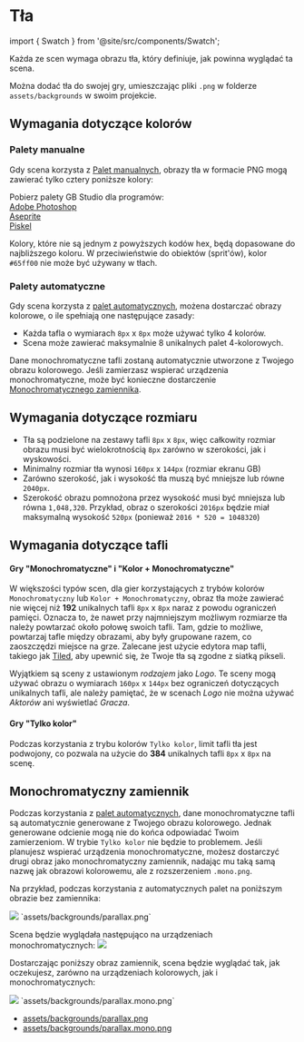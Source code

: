 # Tła

import { Swatch } from '@site/src/components/Swatch';

Każda ze scen wymaga obrazu tła, który definiuje, jak powinna wyglądać ta scena.

Można dodać tła do swojej gry, umieszczając pliki `.png` w folderze `assets/backgrounds` w swoim projekcie.

## Wymagania dotyczące kolorów

### Palety manualne

Gdy scena korzysta z [Palet manualnych](/docs/project-editor/scenes#automatic-color), obrazy tła w formacie PNG mogą zawierać tylko cztery poniższe kolory:

<Swatch color="#071821" />
<Swatch color="#306850" />
<Swatch color="#86c06c" />
<Swatch color="#e0f8cf" />

Pobierz palety GB Studio dla programów:  
[Adobe Photoshop](/assets/swatches/gb-studio-photoshop.aco)  
[Aseprite](/assets/swatches/gb-studio-aseprite.aseprite)  
[Piskel](/assets/swatches/gb-studio-piskel-background-palette.gpl)  

Kolory, które nie są jednym z powyższych kodów hex, będą dopasowane do najbliższego koloru. W przeciwieństwie do obiektów (sprit'ów), kolor `#65ff00` nie może być używany w tłach.


### Palety automatyczne

Gdy scena korzysta z [palet automatycznych](/docs/project-editor/scenes#automatic-color), możena dostarczać obrazy kolorowe, o ile spełniają one następujące zasady:

- Każda tafla o wymiarach `8px` x `8px` może używać tylko 4 kolorów.
- Scena może zawierać maksymalnie 8 unikalnych palet 4-kolorowych.

Dane monochromatyczne tafli zostaną automatycznie utworzone z Twojego obrazu kolorowego. Jeśli zamierzasz wspierać urządzenia monochromatyczne, może być konieczne dostarczenie [Monochromatycznego zamiennika](/docs/assets/backgrounds#monochrome-overrides).


## Wymagania dotyczące rozmiaru

- Tła są podzielone na zestawy tafli `8px` x `8px`, więc całkowity rozmiar obrazu musi być wielokrotnością `8px` zarówno w szerokości, jak i wyskowości.
- Minimalny rozmiar tła wynosi `160px` x `144px` (rozmiar ekranu GB)
- Zarówno szerokość, jak i wysokość tła muszą być mniejsze lub równe `2040px`.
- Szerokość obrazu pomnożona przez wysokość musi być mniejsza lub równa  `1,048,320`. Przykład, obraz o szerokości `2016px` będzie miał maksymalną wysokość `520px` (ponieważ `2016 * 520 = 1048320`)

## Wymagania dotyczące tafli

#### Gry "Monochromatyczne" i "Kolor + Monochromatyczne"

W większości typów scen, dla gier korzystających z trybów kolorów `Monochromatyczny` lub `Kolor + Monochromatyczny`, obraz tła może zawierać nie więcej niż **192** unikalnych tafli `8px` x `8px` naraz z powodu ograniczeń pamięci. Oznacza to, że nawet przy najmniejszym możliwym rozmiarze tła należy powtarzać około połowę swoich tafli. Tam, gdzie to możliwe, powtarzaj tafle między obrazami, aby były grupowane razem, co zaoszczędzi miejsce na grze. Zalecane jest użycie edytora map tafli, takiego jak [Tiled](https://www.mapeditor.org/), aby upewnić się, że Twoje tła są zgodne z siatką pikseli.

Wyjątkiem są sceny z ustawionym _rodzajem_ jako _Logo_. Te sceny mogą używać obrazu o wymiarach `160px` x `144px` bez ograniczeń dotyczących unikalnych tafli, ale należy pamiętać, że w scenach _Logo_ nie można używać _Aktorów_ ani wyświetlać _Gracza_.


#### Gry "Tylko kolor"

Podczas korzystania z trybu kolorów `Tylko kolor`, limit tafli tła jest podwojony, co pozwala na użycie do **384** unikalnych tafli `8px` x `8px` na scenę.


## Monochromatyczny zamiennik

Podczas korzystania z [palet automatycznych](/docs/project-editor/scenes#automatic-color), dane monochromatyczne tafli są automatycznie generowane z Twojego obrazu kolorowego. Jednak generowane odcienie mogą nie do końca odpowiadać Twoim zamierzeniom. W trybie `Tylko kolor` nie będzie to problemem. Jeśli planujesz wspierać urządzenia monochromatyczne, możesz dostarczyć drugi obraz jako monochromatyczny zamiennik, nadając mu taką samą nazwę jak obrazowi kolorowemu, ale z rozszerzeniem `.mono.png`.

Na przykład, podczas korzystania z automatycznych palet na poniższym obrazie bez zamiennika:

<img src="/assets/examples/mono-override/parallax.png" style={{width:550}} />
`assets/backgrounds/parallax.png`  

Scena będzie wyglądała następująco na urządzeniach monochromatycznych:
<img src="/assets/examples/mono-override/parallax_broken.png" style={{width:550}} class="margin-bottom"/>

Dostarczając poniższy obraz zamiennik, scena będzie wyglądać tak, jak oczekujesz, zarówno na urządzeniach kolorowych, jak i monochromatycznych:

<img src="/assets/examples/mono-override/parallax.mono.png" style={{width:550}} />
`assets/backgrounds/parallax.mono.png`  


- [assets/backgrounds/parallax.png](/assets/examples/mono-override/parallax.png)
- [assets/backgrounds/parallax.mono.png](/assets/examples/mono-override/parallax.mono.png)
